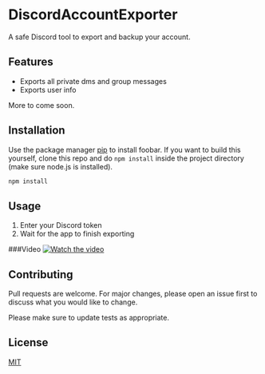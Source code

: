 # DiscordAccountExporter

A safe Discord tool to export and backup your account.

## Features
* Exports all private dms and group messages
* Exports user info

More to come soon.

## Installation

Use the package manager [pip](https://pip.pypa.io/en/stable/) to install foobar.
If you want to build this yourself, clone this repo and do `npm install` inside the project directory (make sure node.js is installed).

```bash
npm install
```

## Usage

1. Enter your Discord token
2. Wait for the app to finish exporting

###Video
[![Watch the video](https://img.youtube.com/vi/HgUV-XU5R_k/maxresdefault.jpg)](https://youtu.be/HgUV-XU5R_k)

## Contributing
Pull requests are welcome. For major changes, please open an issue first to discuss what you would like to change.

Please make sure to update tests as appropriate.

## License
[MIT](https://choosealicense.com/licenses/mit/)
